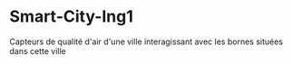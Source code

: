 # Smart-City-Ing1
Capteurs de qualité d'air d'une ville interagissant avec les bornes situées dans cette ville
